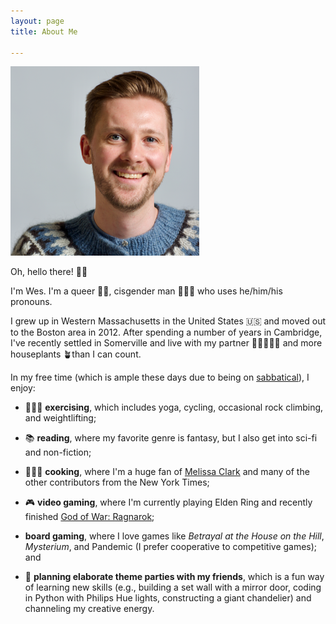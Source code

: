 ```yaml
---
layout: page
title: About Me

---
```


<img src="/assets/img/headshot_sweater.png" width="60%" class="center" alt="A white man with short hair that is parted on the side and a short beard. He has a blue icelandic sweater and a nose stud. He's smiling at the camera.">

Oh, hello there! 👋🏻

I'm Wes. I'm a queer 🏳️‍🌈, cisgender man 🧔🏼‍♂️  who uses he/him/his pronouns.

I grew up in Western Massachusetts in the United States 🇺🇸 and moved out to the Boston area in 2012. After spending a number of years in Cambridge, I've recently settled in Somerville and live with my partner 👨🏻‍🤝‍👨🏼 and more houseplants 🪴than I can count.

In my free time (which is ample these days due to being on [sabbatical](/sabbatical)), I enjoy:

* 🧘🏼‍♂️ **exercising**, which includes yoga, cycling, occasional rock climbing, and weightlifting;

* 📚 **reading**, where my favorite genre is fantasy, but I also get into sci-fi and non-fiction;

* 👨🏼‍🍳 **cooking**, where I'm a huge fan of [Melissa Clark](https://www.melissaclark.net) and many of the other contributors from the New York Times;

* 🎮 **video gaming**, where I'm currently playing Elden Ring and recently finished [God of War: Ragnarok](https://www.playstation.com/en-us/games/god-of-war-ragnarok/);

* **board gaming**, where I love games like _Betrayal at the House on the Hill_, _Mysterium_, and Pandemic (I prefer cooperative to competitive games); and

* 🎉 **planning elaborate theme parties with my friends**, which is a fun way of learning new skills (e.g., building a set wall with a mirror door, coding in Python with Philips Hue lights, constructing a giant chandelier) and channeling my creative energy.
